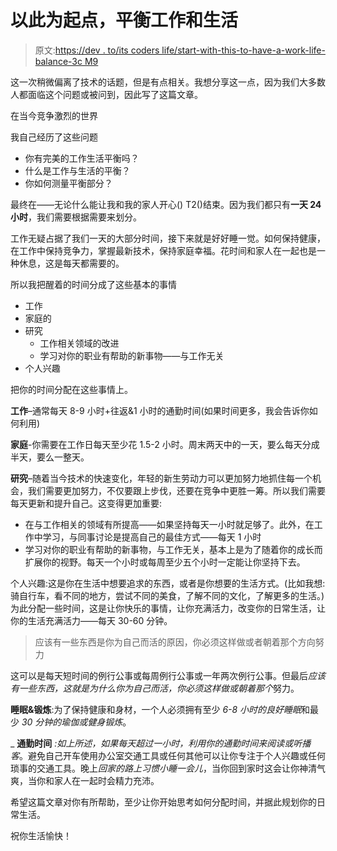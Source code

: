 # 以此为起点，平衡工作和生活

> 原文:[https://dev . to/its coders life/start-with-this-to-have-a-work-life-balance-3c M9](https://dev.to/itscoderslife/start-with-this-to-have-a-work-life-balance-3cm9)

这一次稍微偏离了技术的话题，但是有点相关。我想分享这一点，因为我们大多数人都面临这个问题或被问到，因此写了这篇文章。

在当今竞争激烈的世界

我自己经历了这些问题

*   你有完美的工作生活平衡吗？
*   什么是工作与生活的平衡？
*   你如何测量平衡部分？

最终在——无论什么能让我和我的家人开心() T2()结束。因为我们都只有**一天 24 小时**，我们需要根据需要来划分。

工作无疑占据了我们一天的大部分时间，接下来就是好好睡一觉。如何保持健康，在工作中保持竞争力，掌握最新技术，保持家庭幸福。花时间和家人在一起也是一种休息，这是每天都需要的。

所以我把醒着的时间分成了这些基本的事情

*   工作
*   家庭的
*   研究
    *   工作相关领域的改进
    *   学习对你的职业有帮助的新事物——与工作无关
*   个人兴趣

把你的时间分配在这些事情上。

**工作**–通常每天 8-9 小时+往返&1 小时的通勤时间(如果时间更多，我会告诉你如何利用)

**家庭**-你需要在工作日每天至少花 1.5-2 小时。周末两天中的一天，要么每天分成半天，要么一整天。

**研究**–随着当今技术的快速变化，年轻的新生劳动力可以更加努力地抓住每一个机会，我们需要更加努力，不仅要跟上步伐，还要在竞争中更胜一筹。所以我们需要每天更新和提升自己。这变得更加重要:

*   在与工作相关的领域有所提高——如果坚持每天一小时就足够了。此外，在工作中学习，与同事讨论是提高自己的最佳方式——每天 1 小时
*   学习对你的职业有帮助的新事物，与工作无关，基本上是为了随着你的成长而扩展你的视野。每天一个小时或每周至少五个小时一定能让你坚持下去。

个人兴趣:这是你在生活中想要追求的东西，或者是你想要的生活方式。(比如我想:骑自行车，看不同的地方，尝试不同的美食，了解不同的文化，了解更多的生活。)为此分配一些时间，这是让你快乐的事情，让你充满活力，改变你的日常生活，让你的生活充满活力——每天 30-60 分钟。

> 应该有一些东西是你为自己而活的原因，你必须这样做或者朝着那个方向努力

这可以是每天短时间的例行公事或每周例行公事或一年两次例行公事。但最后*应该有一些东西，这就是为什么你为自己而活，你必须这样做或朝着那个*努力。

**睡眠&锻炼**:为了保持健康和身材，一个人必须拥有至少 *6-8 小时的良好睡眠*和最少 *30 分钟的瑜伽或健身锻炼*。

_ **通勤时间** *:如上所述，如果每天超过一小时，利用你的通勤时间来阅读或听播客*。避免自己开车使用办公室交通工具或任何其他可以让你专注于个人兴趣或任何琐事的交通工具。晚上*回家的路上习惯小睡一会儿*，当你回到家时这会让你神清气爽，当你和家人在一起时会精力充沛。

希望这篇文章对你有所帮助，至少让你开始思考如何分配时间，并据此规划你的日常生活。

祝你生活愉快！